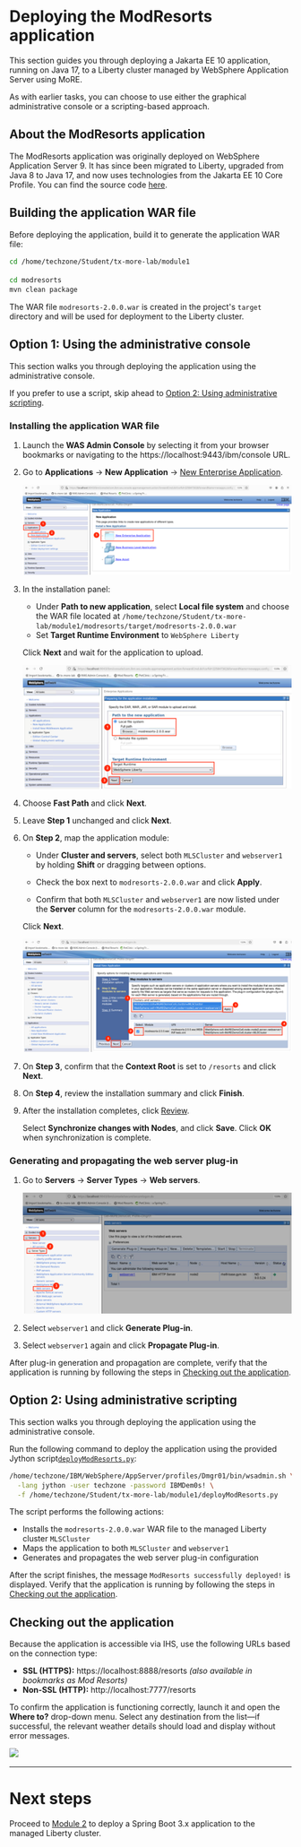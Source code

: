 # Deploying the ModResorts application

This section guides you through deploying a Jakarta EE 10 application, running on Java 17, to a Liberty cluster managed by WebSphere Application Server using MoRE. 

As with earlier tasks, you can choose to use either the graphical administrative console or a scripting-based approach.

## About the ModResorts application

The ModResorts application was originally deployed on WebSphere Application Server 9. It has since been migrated to Liberty, upgraded from Java 8 to Java 17, and now uses technologies from the Jakarta EE 10 Core Profile. You can find the source code [here](https://github.com/IBM/sample-app-mod).

## Building the application WAR file

Before deploying the application, build it to generate the application WAR file:

```sh
cd /home/techzone/Student/tx-more-lab/module1

cd modresorts
mvn clean package
```

The WAR file `modresorts-2.0.0.war` is created in the project's `target` directory and will be used for deployment to the Liberty cluster.

## Option 1: Using the administrative console

This section walks you through deploying the application using the administrative console.

If you prefer to use a script, skip ahead to [Option 2: Using administrative scripting](#option-2-using-administrative-scripting).

### Installing the application WAR file

1. Launch the **WAS Admin Console** by selecting it from your browser bookmarks or navigating to the https://localhost:9443/ibm/console URL.

2. Go to **Applications** &rarr; **New Application** &rarr; <ins>New Enterprise Application</ins>.

   ![](../assets/new-app.png)

3. In the installation panel:

   * Under **Path to new application**, select **Local file system** and choose the WAR file located at `/home/techzone/Student/tx-more-lab/module1/modresorts/target/modresorts-2.0.0.war`
   * Set **Target Runtime Environment** to `WebSphere Liberty`
   
   Click **Next** and wait for the application to upload.

   ![](../assets/module1-new-app-installation.png)

4. Choose **Fast Path** and click **Next**.

5. Leave **Step 1** unchanged and click **Next**.

6. On **Step 2**, map the application module:

   * Under **Cluster and servers**, select both `MLSCluster` and `webserver1` by holding **Shift** or dragging between options.

   * Check the box next to `modresorts-2.0.0.war` and click **Apply**.

   * Confirm that both `MLSCluster` and `webserver1` are now listed under the **Server** column for the `modresorts-2.0.0.war` module.
   
   Click **Next**.

   ![](../assets/module1-map-modules-to-servers.png)

7. On **Step 3**, confirm that the **Context Root** is set to `/resorts` and click **Next**.

8. On **Step 4**, review the installation summary and click **Finish**.

9. After the installation completes, click <ins>Review</ins>. 
   
   Select **Synchronize changes with Nodes**, and click **Save**. Click **OK** when synchronization is complete.

### Generating and propagating the web server plug-in

1. Go to **Servers** &rarr; **Server Types** &rarr; **Web servers**.
   
   ![](../assets/webserver.png)

2. Select `webserver1` and click **Generate Plug-in**.

3. Select `webserver1` again and click **Propagate Plug-in**.

After plug-in generation and propagation are complete, verify that the application is running by following the steps in [Checking out the application](#checking-out-the-application).

## Option 2: Using administrative scripting

This section walks you through deploying the application using the administrative console.

Run the following command to deploy the application using the provided Jython  script[`deployModResorts.py`](deployModResorts.py):

```sh
/home/techzone/IBM/WebSphere/AppServer/profiles/Dmgr01/bin/wsadmin.sh \
  -lang jython -user techzone -password IBMDem0s! \
  -f /home/techzone/Student/tx-more-lab/module1/deployModResorts.py
```

The script performs the following actions:

* Installs the `modresorts-2.0.0.war` WAR file to the managed Liberty cluster `MLSCluster`
* Maps the application to both `MLSCluster` and `webserver1`
* Generates and propagates the web server plug-in configuration

After the script finishes, the message `ModResorts successfully deployed!` is displayed. Verify that the application is running by following the steps in [Checking out the application](#checking-out-the-application).

## Checking out the application

Because the application is accessible via IHS, use the following URLs based on the connection type:
* **SSL (HTTPS):** https://localhost:8888/resorts _(also available in bookmarks as Mod Resorts)_
* **Non-SSL (HTTP):** http://localhost:7777/resorts

To confirm the application is functioning correctly, launch it and open the **Where to?** drop-down menu. Select any destination from the list—if successful, the relevant weather details should load and display without error messages.

![](../assets/modresorts.png)

---

# Next steps

Proceed to [Module 2](../module2/README.md) to deploy a Spring Boot 3.x application to the managed Liberty cluster.

